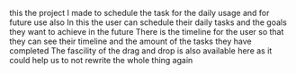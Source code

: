 this the project I made to schedule the task for the daily usage and for future use also 
In this the user can schedule their daily tasks and the goals they want to achieve in the future 
There is the timeline for the user so that they can see their timeline and the amount of the tasks they have completed 
The fascility of the drag and drop is also available here as it could help us to not rewrite the whole thing again 
